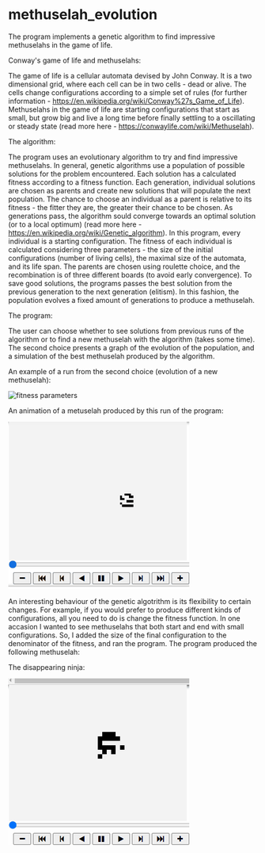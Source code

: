 # methuselah_evolution
The program implements a genetic algorithm to find impressive methuselahs in the game of life. 

Conway's game of life and methuselahs:

The game of life is a cellular automata devised by John Conway. It is a two dimensional grid, where each cell can be in two cells - dead or alive. The cells change configurations according to a simple set of rules (for further information - https://en.wikipedia.org/wiki/Conway%27s_Game_of_Life).
Methuselahs in the game of life are starting configurations that start as small, but grow big and live a long time before finally settling to a oscillating or steady state (read more here - https://conwaylife.com/wiki/Methuselah).

The algorithm:

The program uses an evolutionary algorithm to try and find impressive methuselahs. 
In general, genetic algorithms use a population of possible solutions for the problem encountered. Each solution has a calculated fitness according to a fitness function. Each generation, individual solutions are chosen as parents and create new solutions that will populate the next population. The chance to choose an individual as a parent is relative to its fitness - the fitter they are, the greater their chance to be chosen. As generations pass, the algorithm sould converge towards an optimal solution (or to a local optimum) (read more here - https://en.wikipedia.org/wiki/Genetic_algorithm).
In this program, every individual is a starting configuration. The fitness of each individual is calculated considering three parameters - the size of the initial configurations (number of living cells), the maximal size of the automata, and its life span. The parents are chosen using roulette choice, and the recombination is of three different boards (to avoid early convergence). To save good solutions, the programs passes the best solution from the previous generation to the next generation (elitism). In this fashion, the population evolves a fixed amount of generations to produce a methuselah.

The program:

The user can choose whether to see solutions from previous runs of the algorithm or to find a new methuselah with the algorithm (takes some time). The second choice presents a graph of the evolution of the population, and a simulation of the best methuselah produced by the algorithm.

An example of a run from the second choice (evolution of a new methuselah):

![fitness parameters](https://user-images.githubusercontent.com/87317007/166107994-aef27b63-9c63-4e7a-a227-93e1e9656cfb.png)

An animation of a metuselah produced by this run of the program:

![](Animation.gif)

An interesting behaviour of the genetic algotrithm is its flexibility to certain changes. For example, if you would prefer to produce different kinds 
of configurations, all you need to do is change the fitness function. In one accasion I wanted to see methuselahs that both start and end with small configurations.
So, I added the size of the final configuration to the denominator of the fitness, and ran the program. The program produced the following methuselah:

The disappearing ninja:

![](Animation1.gif)

